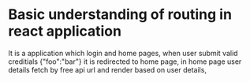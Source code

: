 # Basic understanding of routing in react application

It is a application which login and home pages, when user submit valid creditials {"foo":"bar"} it is redirected to home page, in home page user details fetch by free api url and render based on user details,


